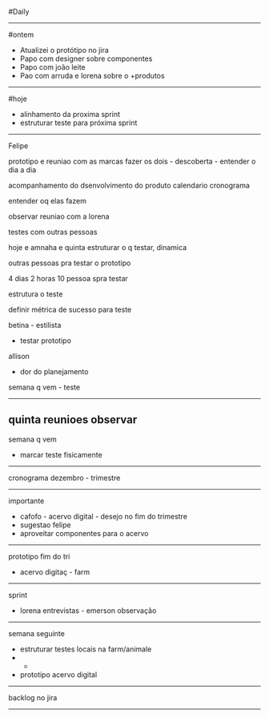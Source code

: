 #Daily 

---

#ontem 
- Atualizei o protótipo no jira
- Papo com designer sobre componentes
- Papo com joão leite 
- Pao com arruda e lorena sobre o +produtos

---

#hoje
- alinhamento da proxima sprint
- estruturar teste para próxima sprint

---



Felipe

prototipo e reuniao com as marcas
fazer os dois - descoberta - entender o dia a dia

acompanhamento do dsenvolvimento do produto
calendario cronograma

entender oq elas fazem

observar reuniao com a lorena

testes com outras pessoas

hoje e amnaha e quinta
estruturar o q testar, dinamica

outras pessoas pra testar o prototipo

4 dias
2 horas
10 pessoa spra testar

estrutura o teste

definir métrica de sucesso para teste

betina - estilista
- testar prototipo

allison
- dor do planejamento

semana q vem - teste

---

quinta reunioes
observar
-
semana q vem
- marcar teste fisicamente

---

cronograma dezembro - trimestre

---

importante
- cafofo - acervo digital - desejo no fim do trimestre
- sugestao felipe
- aproveitar componentes para o acervo

---

prototipo fim do tri
- acervo digitaç - farm

---

sprint
- lorena entrevistas - emerson observação

---

semana seguinte
- estruturar testes locais na farm/animale
- -
- prototipo acervo digital 

---

backlog no jira

---
